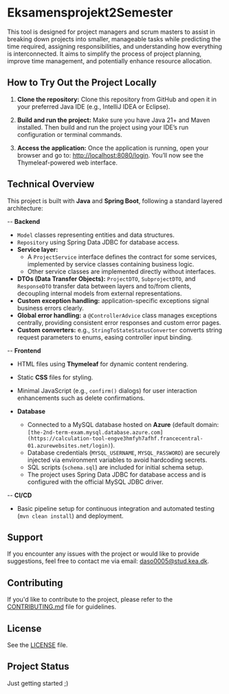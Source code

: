 # Eksamensprojekt2Semester

This tool is designed for project managers and scrum masters to assist in breaking down projects into smaller, manageable tasks while predicting the time required, assigning responsibilities, and understanding how everything is interconnected. It aims to simplify the process of project planning, improve time management, and potentially enhance resource allocation.
   
## How to Try Out the Project Locally
1. **Clone the repository:**
Clone this repository from GitHub and open it in your preferred Java IDE (e.g., IntelliJ IDEA or Eclipse).

2. **Build and run the project:**
Make sure you have Java 21+ and Maven installed. Then build and run the project using your IDE’s run configuration or terminal commands.

3. **Access the application:**
Once the application is running, open your browser and go to:
[http://localhost:8080/login](http://localhost:8080/login). You’ll now see the Thymeleaf-powered web interface.

## Technical Overview
This project is built with **Java** and **Spring Boot**, following a standard layered architecture:

-- **Backend**  
  - `Model` classes representing entities and data structures.  
  - `Repository` using Spring Data JDBC for database access.  
  - **Service layer:**  
    - A `ProjectService` interface defines the contract for some services, implemented by service classes containing business logic.  
    - Other service classes are implemented directly without interfaces.  
  - **DTOs (Data Transfer Objects):** `ProjectDTO`, `SubprojectDTO`, and `ResponseDTO` transfer data between layers and to/from clients, decoupling internal models from external representations.  
  - **Custom exception handling:** application-specific exceptions signal business errors clearly.  
  - **Global error handling:** a `@ControllerAdvice` class manages exceptions centrally, providing consistent error responses and custom error pages.  
  - **Custom converters:** e.g., `StringToStateStatusConverter` converts string request parameters to enums, easing controller input binding.

-- **Frontend**  
  - HTML files using **Thymeleaf** for dynamic content rendering.  
  - Static **CSS** files for styling.  
  - Minimal JavaScript (e.g., `confirm()` dialogs) for user interaction enhancements such as delete confirmations.

- **Database**  
  - Connected to a MySQL database hosted on **Azure** (default domain: `[the-2nd-term-exam.mysql.database.azure.com](https://calculation-tool-engve3hmfyh7afhf.francecentral-01.azurewebsites.net/login)`).  
  - Database credentials (`MYSQL_USERNAME`, `MYSQL_PASSWORD`) are securely injected via environment variables to avoid hardcoding secrets.  
  - SQL scripts (`schema.sql`) are included for initial schema setup.  
  - The project uses Spring Data JDBC for database access and is configured with the official MySQL JDBC driver.


-- **CI/CD**  
  - Basic pipeline setup for continuous integration and automated testing (`mvn clean install`) and deployment.

  

## Support  
If you encounter any issues with the project or would like to provide suggestions, feel free to contact me via email: [daso0005@stud.kea.dk](mailto:daso0005@stud.kea.dk).


## Contributing
If you'd like to contribute to the project, please refer to the [CONTRIBUTING.md](CONTRIBUTING.md) file for guidelines.


## License 
See the [LICENSE](LICENSE.md) file.

## Project Status  
Just getting started ;) 



